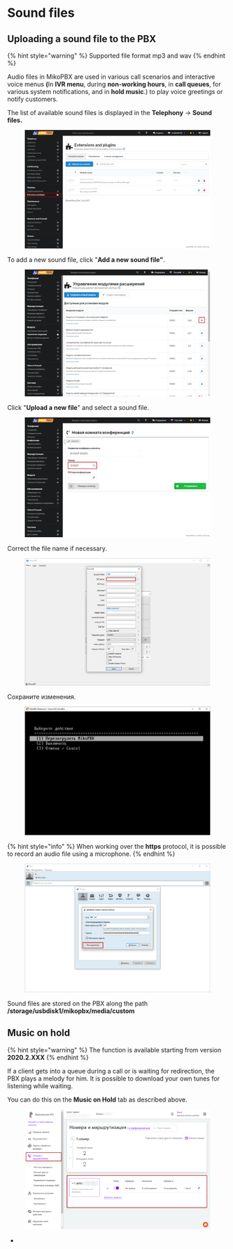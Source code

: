 # Sound files

## Uploading a sound file to the PBX

{% hint style="warning" %}
Supported file format mp3 and wav
{% endhint %}

Audio files in MikoPBX are used in various call scenarios and interactive voice menus **(**&#x49;n **IVR menu**, during **non-working hours**, in **call queues**, for various system notifications, and in **hold music**.) to play voice greetings or notify customers.

The list of available sound files is displayed in the **Telephony** -> **Sound files.**

<figure><img src="../../.gitbook/assets/1 (8).png" alt=""><figcaption></figcaption></figure>

To add a new sound file, click "**Add a new sound file"**.

<figure><img src="../../.gitbook/assets/2 (16).png" alt=""><figcaption></figcaption></figure>

Click "**Upload a new file**" and select a sound file.

<figure><img src="../../.gitbook/assets/3 (3).png" alt=""><figcaption></figcaption></figure>

Correct the file name if necessary.

<figure><img src="../../.gitbook/assets/4 (22).png" alt=""><figcaption></figcaption></figure>

Сохраните изменения.

<figure><img src="../../.gitbook/assets/5 (3).png" alt=""><figcaption></figcaption></figure>

{% hint style="info" %}
When working over the **https** protocol, it is possible to record an audio file using a microphone.
{% endhint %}

<figure><img src="../../.gitbook/assets/6 (13).png" alt=""><figcaption></figcaption></figure>

Sound files are stored on the PBX along the path **/storage/usbdisk1/mikopbx/media/custom**

## Music on hold <a href="#muzyka_na_uderzhanii" id="muzyka_na_uderzhanii"></a>

{% hint style="warning" %}
The function is available starting from version **2020.2.XXX**
{% endhint %}

If a client gets into a queue during a call or is waiting for redirection, the PBX plays a melody for him. It is possible to download your own tunes for listening while waiting.&#x20;

You can do this on the **Music on Hold** tab as described above.

<figure><img src="../../.gitbook/assets/7 (8).png" alt=""><figcaption></figcaption></figure>

*

